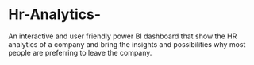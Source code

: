 # Hr-Analytics-
An interactive and user friendly power BI dashboard that show the HR analytics of a company and bring the insights and possibilities why most people are preferring to leave the company.
